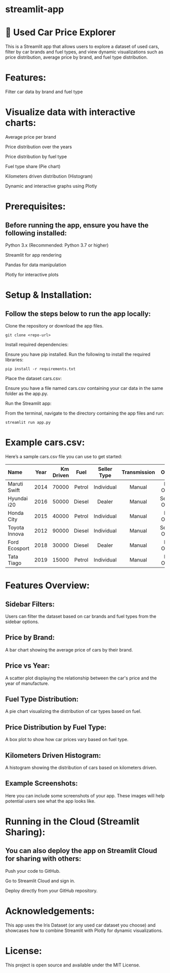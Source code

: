 # streamlit-app

# 🚗 Used Car Price Explorer

This is a Streamlit app that allows users to explore a dataset of used cars, filter by car brands and fuel types, and view dynamic visualizations such as price distribution, average price by brand, and fuel type distribution.

# Features:

Filter car data by brand and fuel type

# Visualize data with interactive charts:

Average price per brand

Price distribution over the years

Price distribution by fuel type

Fuel type share (Pie chart)

Kilometers driven distribution (Histogram)

Dynamic and interactive graphs using Plotly

# Prerequisites:

## Before running the app, ensure you have the following installed:

Python 3.x (Recommended: Python 3.7 or higher)

Streamlit for app rendering

Pandas for data manipulation

Plotly for interactive plots

# Setup & Installation:

## Follow the steps below to run the app locally:

Clone the repository or download the app files.

 `git clone <repo-url>`
 
Install required dependencies:

Ensure you have pip installed. Run the following to install the required libraries:

`pip install -r requirements.txt` 

Place the dataset cars.csv: 

Ensure you have a file named cars.csv containing your car data in the same folder as the app.py.

Run the Streamlit app: 

From the terminal, navigate to the directory containing the app files and run:

`streamlit run app.py`

# Example cars.csv:

Here’s a sample cars.csv file you can use to get started:


| Name           |   Year   | Km Driven |   Fuel   |  Seller Type  | Transmission |    Owner    |   Mileage    |  Engine  | Max Power | Price (Lakh) |
| :------------- | :------: | --------: | :------: | :-----------: | :----------: | :---------: | :----------: | -------: | --------: | -----------: |
| Maruti Swift   |   2014   |     70000 |  Petrol  |  Individual   |    Manual    | First Owner |  22.0 kmpl   | 1197 CC  |   82 bhp  |          4.2 |
| Hyundai i20    |   2016   |     50000 |  Diesel  |    Dealer     |    Manual    | Second Owner|  18.0 kmpl   | 1396 CC  |   90 bhp  |          5.5 |
| Honda City     |   2015   |     40000 |  Petrol  |  Individual   |    Manual    | First Owner |  17.4 kmpl   | 1497 CC  |  117 bhp  |          6.0 |
| Toyota Innova  |   2012   |     90000 |  Diesel  |  Individual   |    Manual    | Second Owner|  12.8 kmpl   | 2494 CC  |  102 bhp  |          7.8 |
| Ford Ecosport  |   2018   |     30000 |  Diesel  |    Dealer     |    Manual    | First Owner |  23.0 kmpl   | 1498 CC  |   99 bhp  |          8.2 |
| Tata Tiago     |   2019   |     15000 |  Petrol  |  Individual   |    Manual    | First Owner |  23.8 kmpl   | 1199 CC  |   84 bhp  |          4.9 |

# Features Overview:

## Sidebar Filters:

Users can filter the dataset based on car brands and fuel types from the sidebar options.

## Price by Brand:

A bar chart showing the average price of cars by their brand.

## Price vs Year:

A scatter plot displaying the relationship between the car's price and the year of manufacture.

## Fuel Type Distribution:

A pie chart visualizing the distribution of car types based on fuel.

## Price Distribution by Fuel Type:

A box plot to show how car prices vary based on fuel type.

## Kilometers Driven Histogram:

A histogram showing the distribution of cars based on kilometers driven.

## Example Screenshots:

Here you can include some screenshots of your app. These images will help potential users see what the app looks like.

# Running in the Cloud (Streamlit Sharing):

## You can also deploy the app on Streamlit Cloud for sharing with others:

Push your code to GitHub.

Go to Streamlit Cloud and sign in.

Deploy directly from your GitHub repository.

# Acknowledgements:

This app uses the Iris Dataset (or any used car dataset you choose) and showcases how to combine Streamlit with Plotly for dynamic visualizations.

# License:
This project is open source and available under the MIT License.


